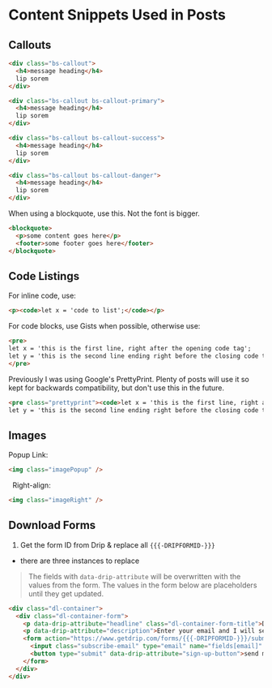 # Content Snippets Used in Posts

## Callouts

```html
<div class="bs-callout">
  <h4>message heading</h4>
  lip sorem
</div>

<div class="bs-callout bs-callout-primary">
  <h4>message heading</h4>
  lip sorem
</div>

<div class="bs-callout bs-callout-success">
  <h4>message heading</h4>
  lip sorem
</div>

<div class="bs-callout bs-callout-danger">
  <h4>message heading</h4>
  lip sorem
</div>
```

When using a blockquote, use this. Not the font is bigger.

```html
<blockquote>
  <p>some content goes here</p>
  <footer>some footer goes here</footer>
</blockquote>
```


## Code Listings

For inline code, use:

```html
<p><code>let x = 'code to list';</code></p>
```

For code blocks, use Gists when possible, otherwise use:

```html
<pre>
let x = 'this is the first line, right after the opening code tag';
let y = 'this is the second line ending right before the closing code tag';
</pre>
```

Previously I was using Google's PrettyPrint. Plenty of posts will use it so kept for backwards compatibility, but don't use this in the future.

```html
<pre class="prettyprint"><code>let x = 'this is the first line, right after the opening code tag';
let y = 'this is the second line ending right before the closing code tag';</code></pre>
```

## Images

Popup Link:

```html
<img class="imagePopup" />
```
 
Right-align:

```html
<img class="imageRight" />
```

## Download Forms

1. Get the form ID from Drip & replace all `{{{-DRIPFORMID-}}}`
  - there are three instances to replace

> The fields with `data-drip-attribute` will be overwritten with the values from the form. The values in the form below are placeholders until they get updated.

```html
<div class="dl-container">
  <div class="dl-container-form">
    <p data-drip-attribute="headline" class="dl-container-form-title">Download this Post's Resources</p>
    <p data-drip-attribute="description">Enter your email and I will send you a ZIP of the resources. No spam &amp; I won't share your email with anyone.</p>
    <form action="https://www.getdrip.com/forms/{{{-DRIPFORMID-}}}/submissions" method="post" data-drip-embedded-form="{{{-DRIPFORMID-}}}" data-drip-id="{{{-DRIPFORMID-}}}">
      <input class="subscribe-email" type="email" name="fields[email]" placeholder="your email address">
      <button type="submit" data-drip-attribute="sign-up-button">send me the download</button>
    </form>
  </div>
</div>
```